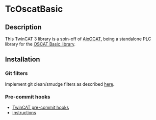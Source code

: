 # TcOscatBasic

## Description

This TwinCAT 3 library is a spin-off of [AixOCAT](https://github.com/RWTH-EBC/AixOCAT), being a standalone PLC library for the [OSCAT Basic library](http://www.oscat.de/en/component/jdownloads/category/2-oscat-basic.html?Itemid=0).

## Installation

### Git filters

Implement git clean/smudge filters as described [here](https://cookncode.com/twincat/2021/06/07/tc-source-control-tips.html#4-git-filters).

### Pre-commit hooks

* [TwinCAT pre-commit hooks](https://cookncode.com/twincat/2021/06/07/tc-source-control-tips.html#2-pre-commit-hooks)
* [instructions](https://github.com/pcdshub/pre-commit-hooks)
